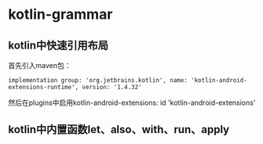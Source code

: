 # kotlin-grammar

## kotlin中快速引用布局
  首先引入maven包：
  ```
  implementation group: 'org.jetbrains.kotlin', name: 'kotlin-android-extensions-runtime', version: '1.4.32'
  ```
  然后在plugins中启用kotlin-android-extensions:
  id 'kotlin-android-extensions'

## kotlin中内置函数let、also、with、run、apply
